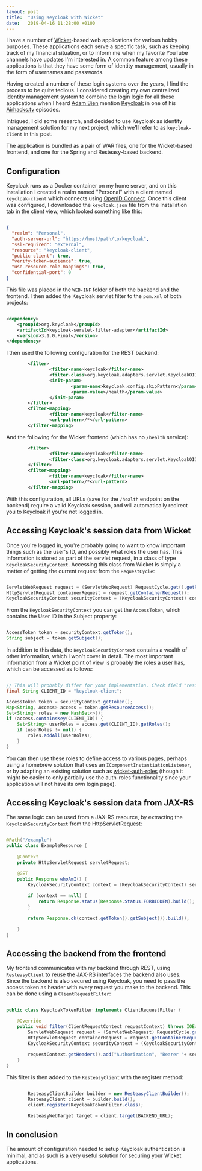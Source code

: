 ```yaml
---
layout: post
title:  "Using Keycloak with Wicket"
date:   2019-04-16 11:28:00 +0100
---
```

I have a number of [Wicket](http://wicket.apache.org/)-based web applications for various hobby purposes. 
These applications each serve a specific task, such as keeping track of my financial situation, or to
inform me when my favorite YouTube channels have updates I'm interested in. A common feature among these
applications is that they have some form of identity management, usually in the form of usernames and
passwords.

Having created a number of these login systems over the years, I find the process to be quite tedious. I
considered creating my own centralized identity management system to combine the login logic for all these
applications when I heard [Adam Bien](http://adambien.blog/) mention [Keycloak](https://www.keycloak.org/) 
in one of his [Airhacks.tv](http://airhacks.tv/) episodes.

Intrigued, I did some research, and decided to use Keycloak as identity management solution for my next
project, which we'll refer to as `keycloak-client` in this post.

The application is bundled as a pair of WAR files, one for the Wicket-based frontend, and one for the
Spring and Resteasy-based backend.

<!--more-->

## Configuration

Keycloak runs as a Docker container on my home server, and on this installation I created a realm named 
"Personal" with a client named `keycloak-client` which connects using [OpenID Connect](https://openid.net/connect/). Once
this client was configured, I downloaded the `keycloak.json` file from the Installation tab in the client view, which
looked something like this:

```json

{
  "realm": "Personal",
  "auth-server-url": "https://host/path/to/keycloak",
  "ssl-required": "external",
  "resource": "keycloak-client",
  "public-client": true,
  "verify-token-audience": true,
  "use-resource-role-mappings": true,
  "confidential-port": 0
}

```
This file was placed in the `WEB-INF` folder of both the backend and the frontend. I then added
the Keycloak servlet filter to the `pom.xml` of both projects:

```xml

<dependency>
    <groupId>org.keycloak</groupId>
    <artifactId>keycloak-servlet-filter-adapter</artifactId>
    <version>3.1.0.Final</version>
</dependency>

```

I then used the following configuration for the REST backend:

```xml
        <filter>
                <filter-name>keycloak</filter-name>
                <filter-class>org.keycloak.adapters.servlet.KeycloakOIDCFilter</filter-class>
                <init-param>
                        <param-name>keycloak.config.skipPattern</param-name>
                        <param-value>/health</param-value>
                </init-param>
        </filter>
        <filter-mapping>
                <filter-name>keycloak</filter-name>
                <url-pattern>/*</url-pattern>
        </filter-mapping>

```

And the following for the Wicket frontend (which has no `/health` service):

```xml
        <filter>
                <filter-name>keycloak</filter-name>
                <filter-class>org.keycloak.adapters.servlet.KeycloakOIDCFilter</filter-class>
        </filter>
        <filter-mapping>
                <filter-name>keycloak</filter-name>
                <url-pattern>/*</url-pattern>
        </filter-mapping>

```

With this configuration, all URLs (save for the `/health` endpoint on the backend) require a valid Keycloak
session, and will automatically redirect you to Keycloak if you're not logged in.

## Accessing Keycloak's session data from Wicket

Once you're logged in, you're probably going to want to know important things such as the user's ID, and
possibly what roles the user has. This information is stored as part of the servlet request, in a class
 of type `KeycloakSecurityContext`. Accessing this class from Wicket is simply a matter of getting the current
 request from the `RequestCycle`:
 
 ```java
 
ServletWebRequest request = (ServletWebRequest) RequestCycle.get().getRequest();
HttpServletRequest containerRequest = request.getContainerRequest();
KeycloakSecurityContext securityContext = (KeycloakSecurityContext) containerRequest.getAttribute(KeycloakSecurityContext.class.getName());

```

From the `KeycloakSecurityContext` you can get the `AccessToken`, which contains the User ID in the Subject property:

```java

AccessToken token = securityContext.getToken();
String subject = token.getSubject();

```

In addition to this data, the `KeycloakSecurityContext` contains a wealth of other information, which
I won't cover in detail. The most important information from a Wicket point of view is probably
the roles a user has, which can be accessed as follows:

```java

// This will probably differ for your implementation. Check field "resource" in keycloak.json
final String CLIENT_ID = "keycloak-client";

AccessToken token = securityContext.getToken();
Map<String, Access> access = token.getResourceAccess();
Set<String> roles = new HashSet<>();
if (access.containsKey(CLIENT_ID)) { 
	Set<String> userRoles = access.get(CLIENT_ID).getRoles();
	if (userRoles != null) {
		roles.addAll(userRoles);
	}
}

```

You can then use these roles to define access to various pages, perhaps using a homebrew solution
 that uses an `IComponentInstantiationListener`, or by adapting an existing solution such as 
 [wicket-auth-roles](https://ci.apache.org/projects/wicket/guide/6.x/guide/security.html) (though it might
 be easier to only partially use the auth-roles functionality since your application will not have its
 own login page). 




## Accessing Keycloak's session data from JAX-RS

The same logic can be used from a JAX-RS resource, by extracting the `KeycloakSecurityContext` from
the HttpServletRequest:

```java

@Path("/example")
public class ExampleResource { 
    
	@Context
    private HttpServletRequest servletRequest;

    @GET
    public Response whoAmI() {
        KeycloakSecurityContext context = (KeycloakSecurityContext) servletRequest.getAttribute(KeycloakSecurityContext.class);
        
        if (context == null) {
        	return Response.status(Response.Status.FORBIDDEN).build();
        }
        
        return Response.ok(context.getToken().getSubject()).build();

    }
}

```

## Accessing the backend from the frontend

My frontend communicates with my backend through REST, using `ResteasyClient` to reuse the JAX-RS interfaces
 the backend also uses. Since the backend is also secured using Keycloak, you need to pass the access token
 as header with every request you make to the backend. This can be done using a `ClientRequestFilter`:
 
```java

public class KeycloakTokenFilter implements ClientRequestFilter {

	@Override
	public void filter(ClientRequestContext requestContext) throws IOException {
	    ServletWebRequest request = (ServletWebRequest) RequestCycle.get().getRequest();
        HttpServletRequest containerRequest = request.getContainerRequest();
        KeycloakSecurityContext securityContext = (KeycloakSecurityContext) containerRequest.getAttribute(KeycloakSecurityContext.class.getName());
        
        requestContext.getHeaders().add("Authorization", "Bearer "+ securityContext.getTokenString());	
	}
}

```  

This filter is then added to the `ResteasyClient` with the register method:

```java

        ResteasyClientBuilder builder = new ResteasyClientBuilder();
		ResteasyClient client = builder.build();
		client.register(KeycloakTokenFilter.class);

		ResteasyWebTarget target = client.target(BACKEND_URL);

```

## In conclusion

The amount of configuration needed to setup Keycloak authentication is minimal, and as such is a very
useful solution for securing your Wicket applications.
